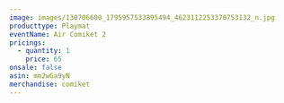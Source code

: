 ```yaml
---
image: images/130706600_1795957533895494_4623112253370753132_n.jpg
producttype: Playmat
eventName: Air Comiket 2
pricings:
  - quantity: 1
    price: 65
onsale: false
asin: mm2wGa9yN
merchandise: comiket
---
```

